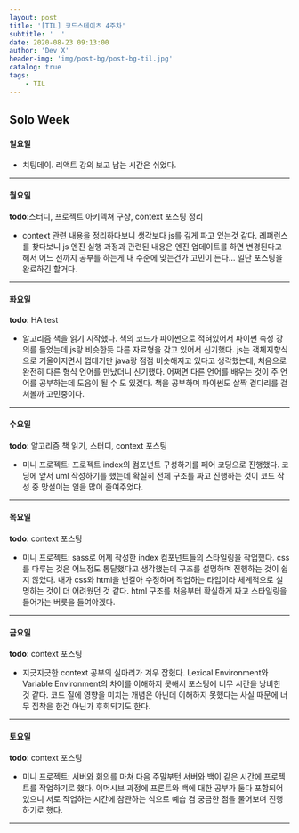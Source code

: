 ```yaml
---
layout: post
title: '[TIL] 코드스테이츠 4주차'
subtitle: '  '
date: 2020-08-23 09:13:00
author: 'Dev X'
header-img: 'img/post-bg/post-bg-til.jpg'
catalog: true
tags:
    - TIL
---
```


## Solo Week

#### 일요일

-   치팅데이. 리액트 강의 보고 남는 시간은 쉬었다.

---

#### 월요일

**todo**:스터디, 프로젝트 아키텍쳐 구상, context 포스팅 정리

-   context 관련 내용을 정리하다보니 생각보다 js를 깊게 파고 있는것 같다. 레퍼런스를 찾다보니 js 엔진 실행 과정과 관련된 내용은 엔진 업데이트를 하면 변경된다고 해서 어느 선까지 공부를 하는게 내 수준에 맞는건가 고민이 든다... 일단 포스팅을 완료하긴 할거다.

---

#### 화요일

**todo**: HA test

-   알고리즘 책을 읽기 시작했다. 책의 코드가 파이썬으로 적혀있어서 파이썬 속성 강의를 들었는데 js랑 비슷한듯 다른 자료형을 갖고 있어서 신기했다. js는 객체지향식으로 기울어지면서 껍데기만 java랑 점점 비슷해지고 있다고 생각했는데, 처음으로 완전히 다른 형식 언어를 만났더니 신기했다. 어쩌면 다른 언어를 배우는 것이 주 언어를 공부하는데 도움이 될 수 도 있겠다. 책을 공부하며 파이썬도 살짝 곁다리를 걸쳐볼까 고민중이다.

---

#### 수요일

**todo**: 알고리즘 책 읽기, 스터디, context 포스팅

-   미니 프로젝트: 프로젝트 index의 컴포넌트 구성하기를 페어 코딩으로 진행했다. 코딩에 앞서 uml 작성하기를 했는데 확실히 전체 구조를 짜고 진행하는 것이 코드 작성 중 망설이는 일을 많이 줄여주었다.

---

#### 목요일

**todo**: context 포스팅

-   미니 프로젝트: sass로 어제 작성한 index 컴포넌트들의 스타일링을 작업했다. css를 다루는 것은 어느정도 통달했다고 생각했는데 구조를 설명하며 진행하는 것이 쉽지 않았다. 내가 css와 html을 번갈아 수정하며 작업하는 타입이라 체계적으로 설명하는 것이 더 어려웠던 것 같다. html 구조를 처음부터 확실하게 짜고 스타일링을 들어가는 버릇을 들여야겠다.

---

#### 금요일

**todo**: context 포스팅

-   지긋지긋한 context 공부의 실마리가 겨우 잡혔다. Lexical Environment와 Variable Environment의 차이를 이해하지 못해서 포스팅에 너무 시간을 낭비한 것 같다. 코드 질에 영향을 미치는 개념은 아닌데 이해하지 못했다는 사실 때문에 너무 집착을 한건 아닌가 후회되기도 한다.

---

#### 토요일

**todo**: context 포스팅

-   미니 프로젝트: 서버와 회의를 마쳐 다음 주말부턴 서버와 백이 같은 시간에 프로젝트를 작업하기로 했다. 이머시브 과정에 프론트와 백에 대한 공부가 둘다 포함되어있으니 서로 작업하는 시간에 참관하는 식으로 예습 겸 궁금한 점을 물어보며 진행하기로 했다.

---
